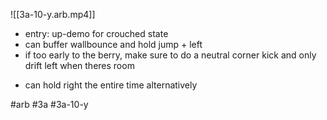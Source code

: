 

![[3a-10-y.arb.mp4]]

* entry: up-demo for crouched state
* can buffer wallbounce and hold jump + left
* if too early to the berry, make sure to do a neutral corner kick and only drift left when theres room
- can hold right the entire time alternatively

#arb #3a #3a-10-y

